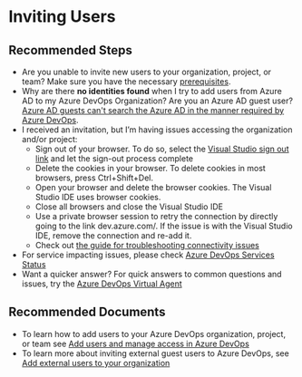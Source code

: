 <properties
  pagetitle="Inviting Users &#xD;"
  service=""
  resource=""
  ms.author="pazand,cathmill"
  selfhelptype="Generic"
  supporttopicids="32572364"
  resourcetags=""
  productpesids="15543"
  cloudenvironments="public,fairfax,mooncake,blackforest,ussec,usnat"
  articleid="cd4ca01a-b954-455c-913a-a9fe7273b4fa"
  ownershipid="Azure_DevOps_Services" />
# Inviting Users 

## **Recommended Steps**

* Are you unable to invite new users to your organization, project, or team? Make sure you have the necessary [prerequisites](https://docs.microsoft.com/azure/devops/organizations/accounts/add-organization-users?view=azure-devops&tabs=preview-page#prerequisites).
* Why are there **no identities found** when I try to add users from Azure AD to my Azure DevOps Organization? Are you an Azure AD guest user? [Azure AD guests can't search the Azure AD in the manner required by Azure DevOps](https://docs.microsoft.com/azure/devops/organizations/accounts/faq-azure-access?view=azure-devops#q-why-are-no-identities-found-when-i-try-to-add-users-from-azure-ad-to-my-azure-devops-organization). 
*  I received an invitation, but I’m having issues accessing the organization and/or project:
    *   Sign out of your browser. To do so, select the [Visual Studio sign out link](https://app.vssps.visualstudio.com/_signout) and let the sign-out process complete
    *   Delete the cookies in your browser. To delete cookies in most browsers, press Ctrl+Shift+Del.
    *   Open your browser and delete the browser cookies. The Visual Studio IDE uses browser cookies.
    *   Close all browsers and close the Visual Studio IDE
    *   Use a private browser session to retry the connection by directly going to the link dev.azure.com/<your organization name>. If the issue is with the Visual Studio IDE, remove the connection and re-add it.
    *   Check out [the guide for troubleshooting connectivity issues](https://docs.microsoft.com/azure/devops/user-guide/troubleshoot-connection?view=azure-devops)
* For service impacting issues, please check [Azure DevOps Services Status](https://status.dev.azure.com)
* Want a quicker answer? For quick answers to common questions and issues, try the [Azure DevOps Virtual Agent](https://azuredevopsvirtualagent.azurewebsites.net/)

## **Recommended Documents**

* To learn how to add users to your Azure DevOps organization, project, or team see [Add users and manage access in Azure DevOps](https://docs.microsoft.com/azure/devops/organizations/accounts/add-organization-users?view=azure-devops&tabs=preview-page)
* To learn more about inviting external guest users to Azure DevOps, see [Add external users to your organization](https://docs.microsoft.com/azure/devops/organizations/accounts/add-external-user?view=azure-devops&tabs=preview-page)
